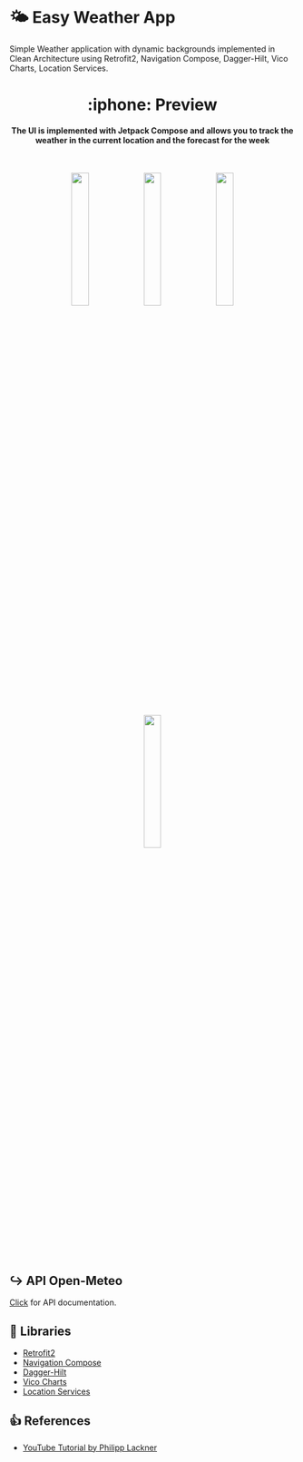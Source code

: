# 🌤️ Easy Weather App
Simple Weather application with dynamic backgrounds implemented in Clean Architecture using Retrofit2, Navigation Compose, Dagger-Hilt, Vico Charts, Location Services.
<h1 align="center"> :iphone: Preview  </h1>

<h4 align="center">
The UI is implemented with Jetpack Compose and allows you to track the weather in the current location and the forecast for the week
</h4></br>
<p align="center">
<img src="https://github.com/dennisandrew/EasyWeather/assets/102926864/ed62526d-66a0-411f-9543-a9c045c81ce4"
width="24.5%"/>
<img src="https://github.com/dennisandrew/EasyWeather/assets/102926864/8ec25f8d-2a9a-4c6e-b6c1-e5d52b7ee2d2"
width="24.5%"/>
<img src="https://github.com/dennisandrew/EasyWeather/assets/102926864/724d03ed-de66-49f7-81b0-bb389811a28f"
width="24.5%"/>
<img src="https://github.com/dennisandrew/EasyWeather/assets/102926864/28f23743-97a0-45a8-992c-d91b4c0d74a7"
width="24.5%"/>
</p>

##  :arrow_right_hook: API Open-Meteo

[Click](https://open-meteo.com/en/docs) for API documentation.

##  :link: Libraries

- [Retrofit2](https://square.github.io/retrofit/)
- [Navigation Compose](https://developer.android.com/jetpack/compose/navigation)
- [Dagger-Hilt](https://developer.android.com/training/dependency-injection/hilt-android)
- [Vico Charts](https://github.com/patrykandpatrick/vico)
- [Location Services](https://developer.android.com/training/location)


##  :thumbsup: References

- [YouTube Tutorial by Philipp Lackner](https://www.youtube.com/watch?v=eAbKK7JNxCE)


